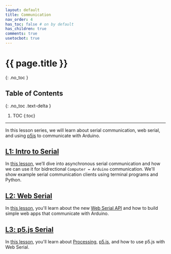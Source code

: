 ```yaml
---
layout: default
title: Communication
nav_order: 4
has_toc: false # on by default
has_children: true
comments: true
usetocbot: true
---
```

# {{ page.title }}
{: .no_toc }

## Table of Contents
{: .no_toc .text-delta }

1. TOC
{:toc}
---

In this lesson series, we will learn about serial communication, web serial, and using [p5js](https://p5js.org/) to communicate with Arduino.

## [L1: Intro to Serial](serial-intro.md)

In [this lesson](serial-intro.md), we’ll dive into asynchronous serial communication and how we can use it for bidrectional `Computer ↔ Arduino` communication. We'll show example serial communication clients using terminal programs and Python.

## [L2: Web Serial](web-serial.md)

In [this lesson](web-serial.md), you'll learn about the new [Web Serial API](https://wicg.github.io/serial/) and how to build simple web apps that communicate with Arduino.

## [L3: p5.js Serial](p5js-seriall.md)

In [this lesson](p5js-serial.md), you'll learn about [Processing](https://processing.org/), [p5.js](https://p5js.org/), and how to use p5.js with Web Serial.

<!-- 
Question to self: Should serial communication be its own top-level header on website?
Eventually, we'll want Node as well... But seems like that too should be its own top-level header? -->

<!-- ## Serial
- Serial communication. 
  - Could transmit as binary, which is more efficient, but harder to debug. And we don't need high bandwidth for our applications
  - Handshaking. Perform some sort of initiation at the beginning of communication. For example, your Arduino could send the string "Ready?" and the computer could respond with "OK".
  - Acknowledging data and shared state. Similar to handshaking, you might decide to acknowledge data received by sending back the same data or a condensed version like a hash.
  - Debugging. Debugging serial-based communication programs can be tricky because we typically rely on `Serial.println` for debugging; however, now we want to use `Serial.print` (and potentially other serial functionality like `Serial.write`) to communicate with another device and only  only one program can read a given serial port at a time. For example, you cannot open both Serial Monitor and Serial Plotter on the same port simultaneously. Similarly, you won't be able to open Serial Monitor + other serial programs simultaneously (which we'll be writing in JavaScript using Web Serial but could be in [Python](https://create.arduino.cc/projecthub/ansh2919/serial-communication-between-python-and-arduino-e7cce0), Processing, etc.)
- L1: Output only: data from computer to Arduino
  - DisplayText
    - Show using Serial Monitor
    - Show using PySerial
    - Show using Web Serial
  - DisplayShapeOut
  - NoseTracker <-- maybe it's own lesson on ml5js?
  - HandWave <-- maybe it's own lesson on ml5js?
- L2: Input only: data from Arduino to computer
  - DisplayShapeIn
  - BallRollWithAccelerometer (use 0 - 1 for positioning)
- L3: Bidirectional: data between both
  - Talk about handshaking protocol and acknowledgements. https://itp.nyu.edu/physcomp/labs/labs-serial-communication/

## Human-input devices
- Mouse
- Keyboard -->